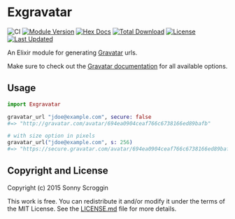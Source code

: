 # Exgravatar

![CI](https://github.com/scrogson/exgravatar/workflows/Elixir%20CI/badge.svg)
[![Module Version](https://img.shields.io/hexpm/v/exgravatar.svg)](https://hex.pm/packages/exgravatar)
[![Hex Docs](https://img.shields.io/badge/hex-docs-lightgreen.svg)](https://hexdocs.pm/exgravatar/)
[![Total Download](https://img.shields.io/hexpm/dt/exgravatar.svg)](https://hex.pm/packages/exgravatar)
[![License](https://img.shields.io/hexpm/l/exgravatar.svg)](https://github.com/scrogson/exgravatar/blob/master/LICENSE.md)
[![Last Updated](https://img.shields.io/github/last-commit/scrogson/exgravatar.svg)](https://github.com/scrogson/exgravatar/commits/master)

An Elixir module for generating [Gravatar](http://gravatar.com) urls.

Make sure to check out the
[Gravatar documentation](https://en.gravatar.com/site/implement/images/) for all
available options.

## Usage

```elixir
import Exgravatar

gravatar_url "jdoe@example.com", secure: false
#=> "http://gravatar.com/avatar/694ea0904ceaf766c6738166ed89bafb"

# with size option in pixels
gravatar_url("jdoe@example.com", s: 256)
#=> "https://secure.gravatar.com/avatar/694ea0904ceaf766c6738166ed89bafb?s=256"
```

## Copyright and License

Copyright (c) 2015 Sonny Scroggin

This work is free. You can redistribute it and/or modify it under the
terms of the MIT License. See the [LICENSE.md](./LICENSE.md) file for more details.

